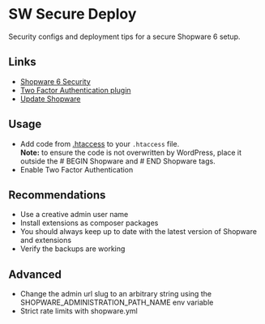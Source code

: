 # SW Secure Deploy

Security configs and deployment tips for a secure Shopware 6 setup.

## Links

- [Shopware 6 Security](https://docs.shopware.com/en/shopware-6-en/tutorials-and-faq/security-measures)
- [Two Factor Authentication plugin](https://github.com/runelaenen/shopware6-two-factor-auth)
- [Update Shopware](https://www.thomaspeissl.com/blog/posts/2024-04-29-update-shopware-6-with-composer-update-no-scripts/)

## Usage

- Add code from [.htaccess](.htaccess) to your `.htaccess` file.  
**Note:** to ensure the code is not overwritten by WordPress, place it outside the # BEGIN Shopware and # END Shopware tags.
- Enable Two Factor Authentication

## Recommendations

- Use a creative admin user name
- Install extensions as composer packages
- You should always keep up to date with the latest version of Shopware and extensions
- Verify the backups are working

## Advanced

- Change the admin url slug to an arbitrary string using the SHOPWARE_ADMINISTRATION_PATH_NAME env variable
- Strict rate limits with shopware.yml
